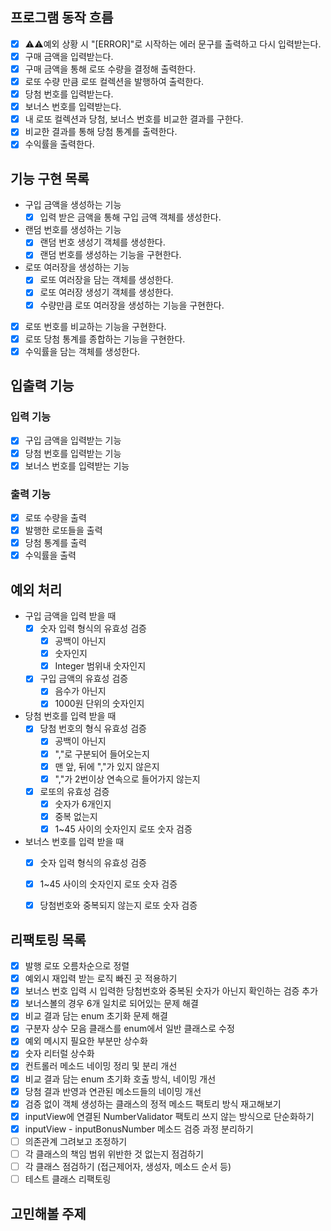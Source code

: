 ## 프로그램 동작 흐름

- [x] ⚠️⚠️예외 상황 시 "[ERROR]"로 시작하는 에러 문구를 출력하고 다시 입력받는다.
- [x] 구매 금액을 입력받는다.
- [x] 구매 금액을 통해 로또 수량을 결정해 출력한다.
- [x] 로또 수량 만큼 로또 컬렉션을 발행하여 출력한다.
- [x] 당첨 번호를 입력받는다.
- [x] 보너스 번호를 입력받는다.
- [x] 내 로또 컬렉션과 당첨, 보너스 번호를 비교한 결과를 구한다.
- [x] 비교한 결과를 통해 당첨 통계를 출력한다.
- [x] 수익률을 출력한다.

## 기능 구현 목록

- 구입 금액을 생성하는 기능
    - [x] 입력 받은 금액을 통해 구입 금액 객체를 생성한다. 
- 랜덤 번호를 생성하는 기능
    - [x] 랜덤 번호 생성기 객체를 생성한다.
    - [x] 랜덤 번호를 생성하는 기능을 구현한다.
- 로또 여러장을 생성하는 기능
    - [x] 로또 여러장을 담는 객체를 생성한다.
    - [x] 로또 여러장 생성기 객체를 생성한다.
    - [x] 수량만큼 로또 여러장을 생성하는 기능을 구현한다.
- [x] 로또 번호를 비교하는 기능을 구현한다.
- [x] 로또 당첨 통계를 종합하는 기능을 구현한다.
- [x] 수익률을 담는 객체를 생성한다.

## 입출력 기능

### 입력 기능

- [x] 구입 금액을 입력받는 기능 
- [x] 당첨 번호를 입력받는 기능 
- [x] 보너스 번호를 입력받는 기능 

### 출력 기능

- [x] 로또 수량을 출력 
- [x] 발행한 로또들을 출력 
- [x] 당첨 통계를 출력 
- [x] 수익률을 출력 

## 예외 처리

- 구입 금액을 입력 받을 때
    - [x] 숫자 입력 형식의 유효성 검증 
      - [x] 공백이 아닌지
      - [x] 숫자인지
      - [x] Integer 범위내 숫자인지
    - [x] 구입 금액의 유효성 검증
      - [x] 음수가 아닌지
      - [x] 1000원 단위의 숫자인지
- 당첨 번호를 입력 받을 때
  - [x] 당첨 번호의 형식 유효성 검증
    - [x] 공백이 아닌지
    - [x] ","로 구분되어 들어오는지
    - [x] 맨 앞, 뒤에 ","가 있지 않은지
    - [x] ","가 2번이상 연속으로 들어가지 않는지 
  - [x] 로또의 유효성 검증
      - [x] 숫자가 6개인지
      - [x] 중복 없는지
      - [x] 1~45 사이의 숫자인지  로또 숫자 검증
- 보너스 번호를 입력 받을 때
  - [x] 숫자 입력 형식의 유효성 검증 
  - [x] 1~45 사이의 숫자인지 로또 숫자 검증
  - [x] 당첨번호와 중복되지 않는지 로또 숫자 검증
      

## 리팩토링 목록
- [x] 발행 로또 오름차순으로 정렬
- [x] 예외시 재입력 받는 로직 빠진 곳 적용하기
- [x] 보너스 번호 입력 시 입력한 당첨번호와 중복된 숫자가 아닌지 확인하는 검증 추가
- [x] 보너스볼의 경우 6개 일치로 되어있는 문제 해결
- [x] 비교 결과 담는 enum 초기화 문제 해결
- [x] 구분자 상수 모음 클래스를 enum에서 일반 클래스로 수정
- [x] 예외 메시지 필요한 부분만 상수화
- [x] 숫자 리터럴 상수화
- [x] 컨트롤러 메소드 네이밍 정리 및 분리 개선
- [x] 비교 결과 담는 enum 초기화 호출 방식, 네이밍 개선
- [x] 당첨 결과 반영과 연관된 메소드들의 네이밍 개선
- [x] 검증 없이 객체 생성하는 클래스의 정적 메소드 팩토리 방식 재고해보기
- [x] inputView에 연결된 NumberValidator 팩토리 쓰지 않는 방식으로 단순화하기
- [x] inputView - inputBonusNumber 메소드 검증 과정 분리하기
- [ ] 의존관계 그려보고 조정하기
- [ ] 각 클래스의 책임 범위 위반한 것 없는지 점검하기
- [ ] 각 클래스 점검하기 (접근제어자, 생성자, 메소드 순서 등)
- [ ] 테스트 클래스 리팩토링

## 고민해볼 주제
